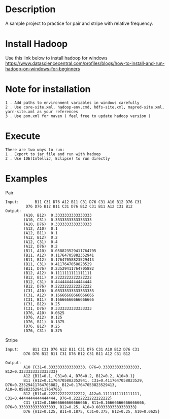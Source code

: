 # Description
A sample project to practice for pair and stripe with relative frequency. 

# Install Hadoop
Use this link below to install hadoop for windows
https://www.datasciencecentral.com/profiles/blogs/how-to-install-and-run-hadoop-on-windows-for-beginners

# Note for installation
```
1 . Add paths to environment variables in windows carefully
2 . Use core-site.xml, hadoop-env.cmd, hdfs-site.xml, mapred-site.xml, yarn-site.xml as your references
3 . Use pom.xml for maven ( feel free to update hadoop version ) 
```
# Execute
```
There are two ways to run:
1 . Export to jar file and run with hadoop
2 . Use IDE(IntelliJ, Eclipse) to run directly
```
# Examples
Pair
```
Input:  	 B11 C31 D76 A12 B11 C31 D76 C31 A10 B12 D76 C31
		 D76 D76 B12 B11 C31 D76 B12 C31 B11 A12 C31 B12
Output: 
		(A10, B12)	0.3333333333333333
		(A10, C31)	0.3333333333333333
		(A10, D76)	0.3333333333333333
		(A12, A10)	0.1
		(A12, B11)	0.1
		(A12, B12)	0.2
		(A12, C31)	0.4
		(A12, D76)	0.2
		(B11, A10)	0.058823529411764705
		(B11, A12)	0.11764705882352941
		(B11, B12)	0.17647058823529413
		(B11, C31)	0.4117647058823529
		(B11, D76)	0.23529411764705882
		(B12, A12)	0.1111111111111111
		(B12, B11)	0.2222222222222222
		(B12, C31)	0.4444444444444444
		(B12, D76)	0.2222222222222222
		(C31, A10)	0.08333333333333333
		(C31, A12)	0.16666666666666666
		(C31, B11)	0.16666666666666666
		(C31, B12)	0.25
		(C31, D76)	0.3333333333333333
		(D76, A10)	0.0625
		(D76, A12)	0.125
		(D76, B11)	0.1875
		(D76, B12)	0.25
		(D76, C31)	0.375

```

Stripe
```
Input:  	B11 C31 D76 A12 B11 C31 D76 C31 A10 B12 D76 C31
		D76 D76 B12 B11 C31 D76 B12 C31 B11 A12 C31 B12
		
Output: 
		A10	{C31=0.3333333333333333, D76=0.3333333333333333, B12=0.3333333333333333}
		A12	{B11=0.1, C31=0.4, D76=0.2, B12=0.2, A10=0.1}
		B11	{A12=0.11764705882352941, C31=0.4117647058823529, D76=0.23529411764705882, B12=0.17647058823529413, A10=0.058823529411764705}
		B12	{B11=0.2222222222222222, A12=0.1111111111111111, C31=0.4444444444444444, D76=0.2222222222222222}
		C31	{A12=0.16666666666666666, B11=0.16666666666666666, D76=0.3333333333333333, B12=0.25, A10=0.08333333333333333}
		D76	{A12=0.125, B11=0.1875, C31=0.375, B12=0.25, A10=0.0625}
```

